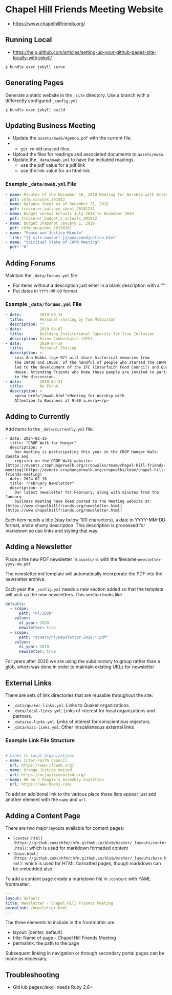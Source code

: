 # Chapel Hill Friends Meeting Website

- https://www.chapelhillfriends.org/

## Running Local

- https://help.github.com/articles/setting-up-your-github-pages-site-locally-with-jekyll/

`$ bundle exec jekyll serve`

## Generating Pages

Generate a static website in the `_site` directory. Use a branch with a
differently configured `_config.yml`

`$ bundle exec jekyll build`

## Updating Business Meeting

- Update the `assets/mwab/Agenda.pdf` with the current file.
- - `git rm` old unused files.
- Upload the files for readings and associated documents to `assets/mwab`.
- Update the `_data/mwab.yml` to have the included readings.
  - use the pdf value for a pdf link
  - use the link value for an html link
### Example `_data/mwab.yml` File
```YAML
- name: Minutes of the December 16, 2018 Meeting for Worship with Attention to Business
  pdf: chfm_minutes_201812
- name: Balance Sheet as of December 31, 2018
  pdf: treasurer_balance_sheet_20181231
- name: Budget versus Actuals July 2018 to December 2018
  pdf: treasurer_budget_v_actuals_201812
- name: Budget Snapshot January 1, 2019
  pdf: chfm_snapshot_20190101
- name: "Peace and Justice Minute"
  link: "{{ site.baseurl }}/peaceandjustice.html"
- name: "Spiritual State of CHFM Meeting"
  pdf: "#"
```

## Adding Forums

Maintain the `_data/forums.yml` file

- For items without a description just enter in a blank description with a ""
- Put dates in `YYYY-MM-DD` format

### Example `_data/forums.yml` File

```YAML
- date:        2019-03-31
  title:       Personal sharing by Tom McQuiston
  description: ""
- date:        2019-04-07
  title:       Building Institutional Capacity for True Inclusion
  description: Karen Cumberbatch (CFS)
- date:        2019-04-14
  title:       Personal Sharing
  description: >
    Lois Ann Hobbs (age 97) will share historical memories from
    the 1940s and 1950s, of the handful of people who started the CHFM, which
    led to the development of the IFC (Interfaith Food Council) and Quaker
    House. Attending Friends who knew these people are invited to participate
    in the discussion.
- date:        2019-04-21
  title:       No Forum
  description: >
    <p><a href="/mwab.html">Meeting for Worship with
    Attention to Business at 9:00 a.m</a></p>
```

## Adding to Currently

Add items to the `_data/currently.yml` file:

```YML
- date: 2024-02-16
  title: "CROP Walk for Hunger"
  description: >
    Our meeting is participating this year in the CROP Hunger Walk: donate and
    register on the CROP Walk website: [https://events.crophungerwalk.org/cropwalks/team/chapel-hill-friends-meeting](https://events.crophungerwalk.org/cropwalks/team/chapel-hill-friends-meeting)
- date: 2024-02-10
  title: "February Newsletter"
  description: >
    Our latest newsletter for February, along with minutes from the January
    business meeting have been posted to the Meeting website at: [https://www.chapelhillfriends.org/newsletter.html](https://www.chapelhillfriends.org/newsletter.html)
```

Each item needs a title (stay below 100 characters), a date in YYYY-MM-DD
format, and a shorty description. This description is processed for markdown so use links and styling that way.

## Adding a Newsletter

Place a the new PDF newsletter in `assets/nl` with the filename
`newsletter-yyyy-mm.pdf`

The newsletter.md template will automatically incorporate the PDF into the
newsletter archive.

Each year the `_config.yml` needs a new section added so that the template will
pick up the new newsletters. This section looks like

```YAML
defaults:
  - scope:
      path: "nl/2020"
    values:
      nl_year: 2020
      newsletter: true
  - scope:
      path: "assets/nl/newsletter-2019-*.pdf"
    values:
      nl_year: 2019
      newsletter: true
```

For years after 2020 we are using the subdirectory to group rather than a glob,
which was done in order to maintain existing URLs for newsletter

## External Links

There are sets of link directories that are reusable throughout the site:

- `_data/quaker-links.yml`: Links to Quaker organizations.
- `_data/local-links.yml`: Links of interest for local organizations and partners.
- `_data/co-links.yml`: Links of interest for conscientious objectors.
- `_data/misc-links.yml`: Other miscellaneous external links

### Example Link File Structure
```YAML
---
# Links to Local Organizations
- name: Inter-Faith Council
  url: https://www.ifcweb.org/
- name: Orange Justice United
  url: https://ocjusticeunited.org/
- name: HK on J People's Assembly Coalition
  url: https://www.hkonj.com/
```

To add an additional link to the various place these lists appear just add
another element with the `name` and `url`.

## Adding a Content Page

There are two major layouts available for content pages:

- `[center.html](https://github.com/chfm/chfm.github.io/blob/master/_layouts/center.html)`: which is used for markdown formatted content
- `[base.html](https://github.com/chfm/chfm.github.io/blob/master/_layouts/base.html)`: which is used for HTML formatted pages, though markdown can be embedded also.

To add a content page create a markdown file in `/content` with YAML frontmatter:

```YAML
---
layout: default
title: Newsletter - Chapel Hill Friends Meeting
permalink: /newsletter.html
---
```

The three elements to include in the frontmatter are:

- layout: [center, default]
- title: Name of page - Chapel Hill Friends Meeting
- permalink: the path to the page

Subsequent linking in navigation or through secondary portal pages can be made
as necessary.

## Troubleshooting
- GitHub pages/Jekyll needs Ruby 2.6+
